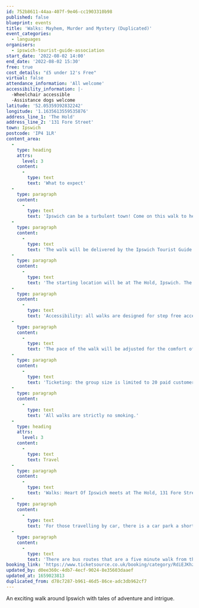 ```yaml
---
id: 752b8611-44aa-407f-9e46-cc1903310b98
published: false
blueprint: events
title: 'Walks: Mayhem, Murder and Mystery (Duplicated)'
event_categories:
  - languages
organisers:
  - ipswich-tourist-guide-association
start_date: '2022-08-02 14:00'
end_date: '2022-08-02 15:30'
free: true
cost_details: "£5 under 12's Free"
virtual: false
attendance_information: 'All welcome'
accessibility_information: |-
  -Wheelchair accessible
  -Assistance dogs welcome
latitude: '52.05359392832242'
longitude: '1.1635613559535876'
address_line_1: 'The Hold'
address_line_2: '131 Fore Street'
town: Ipswich
postcode: 'IP4 1LR'
content_area:
  -
    type: heading
    attrs:
      level: 3
    content:
      -
        type: text
        text: 'What to expect'
  -
    type: paragraph
    content:
      -
        type: text
        text: 'Ipswich can be a turbulent town! Come on this walk to hear tales of riot and rebellion and ‘Murder most foul, strange and unnatural.’ Discover facts behind some intriguing mysteries unsolved to this day.'
  -
    type: paragraph
    content:
      -
        type: text
        text: 'The walk will be delivered by the Ipswich Tourist Guide Association.'
  -
    type: paragraph
    content:
      -
        type: text
        text: 'The starting location will be at The Hold, Ipswich. The walk will start at 14:00 – please arrive 10 minutes early for registration. The duration will be approximately 90 minutes.'
  -
    type: paragraph
    content:
      -
        type: text
        text: 'Accessibility: all walks are designed for step free access. Assistance dogs are welcome (other dogs cannot be accommodated.)'
  -
    type: paragraph
    content:
      -
        type: text
        text: 'The pace of the walk will be adjusted for the comfort of all.'
  -
    type: paragraph
    content:
      -
        type: text
        text: 'Ticketing: the group size is limited to 20 paid customers. Children under the age of 12 go free. Up to 5 complementary tickets per walk are available at the discretion of ITGA.'
  -
    type: paragraph
    content:
      -
        type: text
        text: 'All walks are strictly no smoking.'
  -
    type: heading
    attrs:
      level: 3
    content:
      -
        type: text
        text: Travel
  -
    type: paragraph
    content:
      -
        type: text
        text: 'Walks: Heart Of Ipswich meets at The Hold, 131 Fore Street, Ipswich.'
  -
    type: paragraph
    content:
      -
        type: text
        text: 'For those travelling by car, there is a car park a short walk from the venue next to the student halls.'
  -
    type: paragraph
    content:
      -
        type: text
        text: 'There are bus routes that are a five minute walk from the venue.'
booking_link: 'https://www.ticketsource.co.uk/booking/category/RdiEJKhzXNnT'
updated_by: d0ee360c-4db7-4ecf-9024-8e35603daaef
updated_at: 1659023813
duplicated_from: d78c7287-b961-46d5-86ce-adc3db962cf7
---
```

An exciting walk around Ipswich with tales of adventure and intrigue.